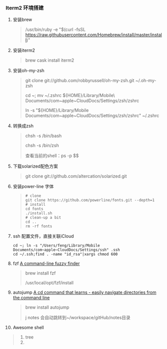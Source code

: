 ### Iterm2 环境搭建

1. 安装brew

   > /usr/bin/ruby -e "$(curl -fsSL https://raw.githubusercontent.com/Homebrew/install/master/install)"

2. 安装iterm2

   >brew cask install iterm2

3. 安装oh-my-zsh

   > git clone git://github.com/robbyrussell/oh-my-zsh.git ~/.oh-my-zsh
   >
   > cd ~; mv ~/.zshrc ${HOME}/Library/Mobile\ Documents/com~apple~CloudDocs/Settings/zsh/zshrc
   >
   > ln -s "${HOME}/Library/Mobile Documents/com~apple~CloudDocs/Settings/zsh/zshrc" ~/.zshrc

4. 转换成zsh

   > chsh -s /bin/bash
   >
   > chsh -s /bin/zsh
   >
   > 查看当前的shell：ps -p $$

5. 下载solarized配色方案

   > git clone git://github.com/altercation/solarized.git

6. 安装power-line 字体

   > ```
   > # clone
   > git clone https://github.com/powerline/fonts.git --depth=1
   > # install
   > cd fonts
   > ./install.sh
   > # clean-up a bit
   > cd ..
   > rm -rf fonts
   > ```

7. ssh 配置文件，直接关联iCloud

   ```
   cd ~; ln -s "/Users/feng/Library/Mobile Documents/com~apple~CloudDocs/Settings/ssh" .ssh
   cd ~/.ssh;find . -name "id_rsa"|xargs chmod 600
   ```

8. fzf [A command-line fuzzy finder](https://github.com/junegunn/fzf)

   > brew install fzf
   >
   > /usr/local/opt/fzf/install

9. autojump [A cd command that learns - easily navigate directories from the command line](https://github.com/wting/autojump)

   > brew install autojump
   >
   > j notes 会自动跳转到~/workspace/gitHub/notes目录

10. Awesome shell

   > 1. tree
   > 2. 